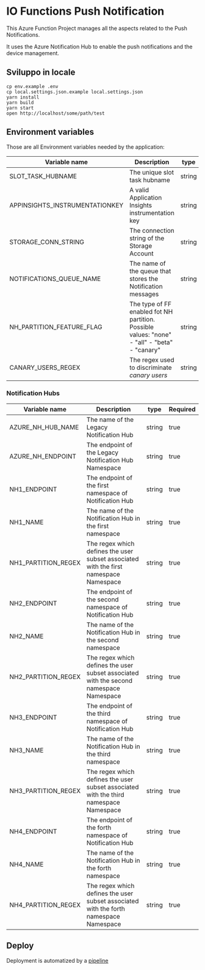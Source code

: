 # IO Functions Push Notification

This Azure Function Project manages all the aspects related to the Push Notifications.

It uses the Azure Notification Hub to enable the push notifications and the device management.

## Sviluppo in locale

```shell
cp env.example .env
cp local.settings.json.example local.settings.json
yarn install
yarn build
yarn start
open http://localhost/some/path/test
```

## Environment variables

Those are all Environment variables needed by the application:

| Variable name                    | Description                                                                                        | type   | Required |
|----------------------------------|----------------------------------------------------------------------------------------------------|--------| ---------|
| SLOT_TASK_HUBNAME                |  The unique slot task hubname                                                                      | string | true     |
| APPINSIGHTS_INSTRUMENTATIONKEY   |  A valid Application Insights instrumentation key                                                  | string | true     |
| STORAGE_CONN_STRING              |  The connection string of the Storage Account                                                      | string | true     |
| NOTIFICATIONS_QUEUE_NAME         |  The name of the queue that stores the Notification messages                                       | string | true     |
| NH_PARTITION_FEATURE_FLAG        |  The type of FF enabled fot NH partition. Possible values: "none" - "all" - "beta" - "canary"      | string | true     |
| CANARY_USERS_REGEX               |  The regex used to discriminate _canary users_                                                     | string | true     |

### Notification Hubs

| Variable name       | Description                                                                            | type   | Required |
|---------------------|----------------------------------------------------------------------------------------|--------|----------|
| AZURE_NH_HUB_NAME   | The name of the Legacy Notification Hub                                                | string | true     |
| AZURE_NH_ENDPOINT   | The endpoint of the Legacy Notification Hub Namespace                                  | string | true     |
| NH1_ENDPOINT        | The endpoint of the first namespace of Notification Hub                                | string | true     |
| NH1_NAME            | The name of the Notification Hub in the first namespace                                | string | true     |
| NH1_PARTITION_REGEX | The regex which defines the user subset associated with the first namespace Namespace  | string | true     |
| NH2_ENDPOINT        | The endpoint of the second namespace of Notification Hub                               | string | true     |
| NH2_NAME            | The name of the Notification Hub in the second namespace                               | string | true     |
| NH2_PARTITION_REGEX | The regex which defines the user subset associated with the second namespace Namespace | string | true     |
| NH3_ENDPOINT        | The endpoint of the third namespace of Notification Hub                                | string | true     |
| NH3_NAME            | The name of the Notification Hub in the third namespace                                | string | true     |
| NH3_PARTITION_REGEX | The regex which defines the user subset associated with the third namespace Namespace  | string | true     |
| NH4_ENDPOINT        | The endpoint of the forth namespace of Notification Hub                                | string | true     |
| NH4_NAME            | The name of the Notification Hub in the forth namespace                                | string | true     |
| NH4_PARTITION_REGEX | The regex which defines the user subset associated with the forth namespace Namespace  | string | true     |


## Deploy

Deployment is automatized by a [pipeline](./.devops/deploy-pipelines.yml)
